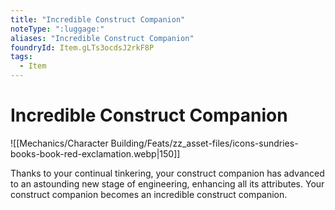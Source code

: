 ```yaml
---
title: "Incredible Construct Companion"
noteType: ":luggage:"
aliases: "Incredible Construct Companion"
foundryId: Item.gLTs3ocdsJ2rkF8P
tags:
  - Item
---
```


# Incredible Construct Companion
![[Mechanics/Character Building/Feats/zz_asset-files/icons-sundries-books-book-red-exclamation.webp|150]]

Thanks to your continual tinkering, your construct companion has advanced to an astounding new stage of engineering, enhancing all its attributes. Your construct companion becomes an incredible construct companion.
